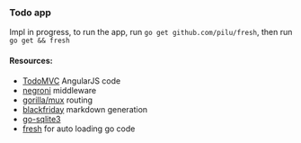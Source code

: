 ### Todo app

Impl in progress, to run the app, run `go get github.com/pilu/fresh`, then run `go get && fresh`

#### Resources:
* [TodoMVC](http://todomvc.com/) AngularJS code
* [negroni]("github.com/codegangsta/negroni") middleware
* [gorilla/mux](	"github.com/gorilla/mux")  routing
*	[blackfriday]("github.com/russross/blackfriday")  markdown generation
* [go-sqlite3]("github.com/mattn/go-sqlite3")
* [fresh](https://github.com/pilu/fresh) for auto loading go code

